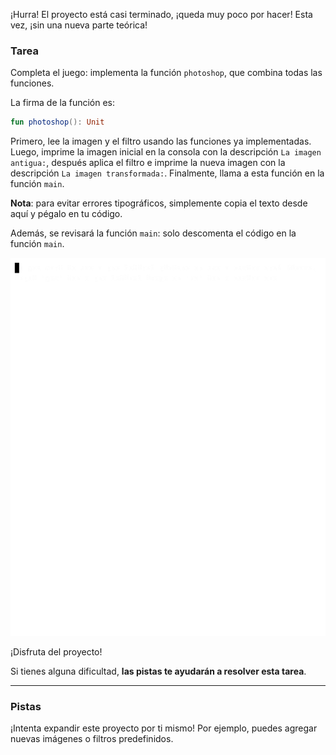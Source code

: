 ¡Hurra! El proyecto está casi terminado, ¡queda muy poco por hacer! 
Esta vez, ¡sin una nueva parte teórica!

### Tarea

Completa el juego: implementa la función `photoshop`, que combina todas las funciones. 

<div class="hint" title="Haz clic para ver la firma de la función photoshop">

La firma de la función es:
```kotlin
fun photoshop(): Unit
```
</div>

Primero, lee la imagen y el filtro usando las funciones ya implementadas. 
Luego, imprime la imagen inicial en la consola con la descripción `La imagen antigua:`,
después aplica el filtro e imprime la nueva imagen con la descripción `La imagen transformada:`.
Finalmente, llama a esta función en la función `main`.

**Nota**: para evitar errores tipográficos, simplemente copia el texto desde aquí y pégalo en tu código.

Además, se revisará la función `main`: solo descomenta el código en la función `main`.

<div class="hint" title="Haz clic para ver un ejemplo del proyecto photoshop en consola">

![Ejemplo de photoshop en consola](../../utils/src/main/resources/images/part1/almost.done/game.gif "Ejemplo de photoshop en consola")

</div>

¡Disfruta del proyecto!

Si tienes alguna dificultad, **las pistas te ayudarán a resolver esta tarea**.

----

### Pistas

<div class="hint" title="Haz clic para ver posibles maneras de expandir el proyecto">

¡Intenta expandir este proyecto por ti mismo! Por ejemplo, puedes agregar nuevas imágenes o filtros predefinidos.
</div>